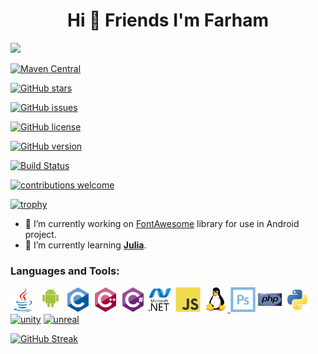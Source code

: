 <h1 align="center">Hi 👋 Friends I'm Farham</h1>

![](https://komarev.com/ghpvc/?username=farhamhosseini&style=flat&color=orange&label=Viewer+count)

[![Maven Central](https://maven-badges.herokuapp.com/maven-central/com.apachat/fontawesome-android/badge.svg?style=flat&gav=true)](https://maven-badges.herokuapp.com/maven-central/com.apachat/fontawesome-android)

[![GitHub stars](https://img.shields.io/github/stars/FarhamHosseini/FontAwesome?label=Stars)](https://github.com/FarhamHosseini/FontAwesome/stargazers)

[![GitHub issues](https://img.shields.io/github/issues/FarhamHosseini/FontAwesome?label=Issues)](https://github.com/FarhamHosseini/FontAwesome/issues)

[![GitHub license](https://img.shields.io/github/license/FarhamHosseini/FontAwesome?label=License)](https://github.com/FarhamHosseini/FontAwesome/blob/main/LICENSE)

[![GitHub version](https://badge.fury.io/gh/FarhamHosseini%2FFontAwesome.svg)](https://badge.fury.io/gh/FarhamHosseini%2FFontAwesome)

[![Build Status](https://travis-ci.com/FarhamHosseini/FontAwesome.png?branch=master)](https://travis-ci.com/FarhamHosseini/FontAwesome)

[![contributions welcome](https://img.shields.io/badge/contributions-welcome-brightgreen.svg?style=flat)](https://github.com/FarhamHosseini/FontAwesome/issues)

[![trophy](https://github-profile-trophy.vercel.app/?username=farhamhosseini&theme=onedark&column=3&margin-w=15&margin-h=15)](https://github.com/ryo-ma/github-profile-trophy)

- 🔭 I’m currently working on [FontAwesome](https://fontawesome.com/icons) library for use in Android project.
- 🌱 I’m currently learning [**Julia**](https://julialang.org/).


### Languages and Tools:
<p align="left">
<a href="https://www.java.com" target="_blank"><img src="https://raw.githubusercontent.com/devicons/devicon/master/icons/java/java-original.svg" alt="java" width="40" height="40"/></a>
<a href="https://developer.android.com" target="_blank"><img src="https://raw.githubusercontent.com/devicons/devicon/master/icons/android/android-original-wordmark.svg" alt="android" width="40" height="40"/></a>
<a href="https://www.cprogramming.com/" target="_blank"><img src="https://raw.githubusercontent.com/devicons/devicon/master/icons/c/c-original.svg" alt="c" width="40" height="40"/></a>
<a href="https://www.w3schools.com/cpp/" target="_blank"><img src="https://raw.githubusercontent.com/devicons/devicon/master/icons/cplusplus/cplusplus-original.svg" alt="cplusplus" width="40" height="40"/></a>
<a href="https://www.w3schools.com/cs/" target="_blank"><img src="https://raw.githubusercontent.com/devicons/devicon/master/icons/csharp/csharp-original.svg" alt="csharp" width="40" height="40"/></a>
<a href="https://dotnet.microsoft.com/" target="_blank"><img src="https://raw.githubusercontent.com/devicons/devicon/master/icons/dot-net/dot-net-original-wordmark.svg" alt="dotnet" width="40" height="40"/></a>
<a href="https://developer.mozilla.org/en-US/docs/Web/JavaScript" target="_blank"><img src="https://raw.githubusercontent.com/devicons/devicon/master/icons/javascript/javascript-original.svg" alt="javascript" width="40" height="40"/></a>
<a href="https://www.linux.org/" target="_blank"><img src="https://raw.githubusercontent.com/devicons/devicon/master/icons/linux/linux-original.svg" alt="linux" width="40" height="40"/>
<a href="https://www.photoshop.com/en" target="_blank"><img src="https://raw.githubusercontent.com/devicons/devicon/master/icons/photoshop/photoshop-line.svg" alt="photoshop" width="40" height="40"/></a>
<a href="https://www.php.net" target="_blank"><img src="https://raw.githubusercontent.com/devicons/devicon/master/icons/php/php-original.svg" alt="php" width="40" height="40"/></a>
<a href="https://www.python.org" target="_blank"><img src="https://raw.githubusercontent.com/devicons/devicon/master/icons/python/python-original.svg" alt="python" width="40" height="40"/></a>
<a href="https://unity.com/" target="_blank"><img src="https://www.vectorlogo.zone/logos/unity3d/unity3d-icon.svg" alt="unity" width="40" height="40"/></a>
<a href="https://unrealengine.com/" target="_blank"><img src="https://raw.githubusercontent.com/kenangundogan/fontisto/036b7eca71aab1bef8e6a0518f7329f13ed62f6b/icons/svg/brand/unreal-engine.svg" alt="unreal" width="40" height="40"/></a>
</p>


[![GitHub Streak](https://github-readme-streak-stats.herokuapp.com?user=FarhamHosseini&theme=blood-dark)](https://git.io/streak-stats)
